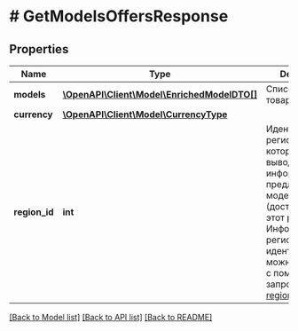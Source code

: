 # # GetModelsOffersResponse

## Properties

Name | Type | Description | Notes
------------ | ------------- | ------------- | -------------
**models** | [**\OpenAPI\Client\Model\EnrichedModelDTO[]**](EnrichedModelDTO.md) | Список моделей товаров. |
**currency** | [**\OpenAPI\Client\Model\CurrencyType**](CurrencyType.md) |  | [optional]
**region_id** | **int** | Идентификатор региона, для которого выводится информация о предложениях модели (доставляемых в этот регион).  Информацию о регионе по идентификатору можно получить с помощью запроса [GET regions/{regionId}](../../reference/regions/searchRegionsById.md). | [optional]

[[Back to Model list]](../../README.md#models) [[Back to API list]](../../README.md#endpoints) [[Back to README]](../../README.md)
